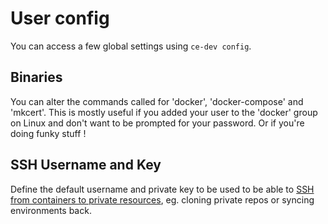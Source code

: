 # User config

You can access a few global settings using `ce-dev config`.

## Binaries
You can alter the commands called for 'docker', 'docker-compose' and 'mkcert'. This is mostly useful if you added your user to the 'docker' group on Linux and don't want to be prompted for your password. Or if you're doing funky stuff !

## SSH Username and Key
Define the default username and private key to be used to be able to [SSH from containers to private resources](ssh), eg. cloning private repos or syncing environments back.